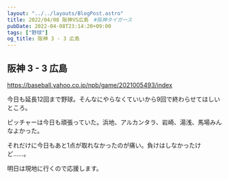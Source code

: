 ```yaml
---
layout: "../../layouts/BlogPost.astro"
title: 2022/04/08 阪神VS広島　#阪神タイガース
pubDate: 2022-04-08T23:14:20+09:00
tags: ["野球"]
og_title: 阪神 3 - 3 広島
---
```


## 阪神 3 - 3 広島

https://baseball.yahoo.co.jp/npb/game/2021005493/index

今日も延長12回まで野球。そんなにやらなくていいから9回で終わらせてほしいところ。

ピッチャーは今日も頑張っていた。浜地、アルカンタラ、岩崎、湯浅、馬場みんなよかった。

それだけに今日もあと1点が取れなかったのが痛い。負けはしなかったけど……。

明日は現地に行くので応援します。

